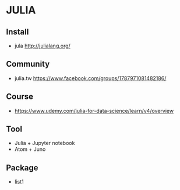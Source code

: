 # JULIA
## Install
* jula http://julialang.org/  

## Community
* julia.tw https://www.facebook.com/groups/1787971081482186/  

## Course
* https://www.udemy.com/julia-for-data-science/learn/v4/overview  

## Tool
* Julia + Jupyter notebook  
* Atom + Juno  

## Package
* list1  